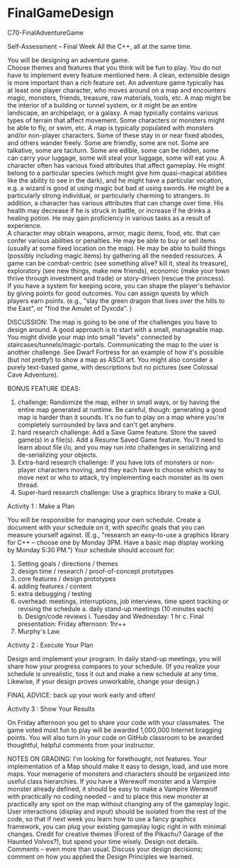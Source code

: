 # FinalGameDesign
C70-FinalAdventureGame

Self-Assessment – Final Week
All the C++, all at the same time.

You will be designing an adventure game.   
Choose themes and features that you think will be fun to play.  You do not have to implement every feature mentioned here.  A clean, extensible design is more important than a rich feature set.
An adventure game typically has at least one player character, who moves around on a map and encounters magic, monsters, friends, treasure, raw materials, tools, etc.
A map might be the interior of a building or tunnel system, or it might be an entire landscape, an archipelago, or a galaxy.
A map typically contains various types of terrain that affect movement.  Some characters or monsters might be able to fly, or swim, etc.
A map is typically populated with monsters and/or non-player characters.  Some of these stay in or near fixed abodes, and others wander freely.    Some are friendly, some are not.  Some are talkative, some are taciturn.  Some are edible, some can be ridden, some can carry your luggage, some will steal your luggage, some will eat you.
A character often has various fixed attributes that affect gameplay.  He might belong to a particular species (which might give him quasi-magical abilities like the ability to see in the dark), and he might have a particular vocation, e.g. a wizard is good at using magic but bad at using swords.  He might be a particularly strong individual, or particularly charming to strangers.
In addition, a character has various attributes that can change over time.  His health may decrease if he is struck in battle, or increase if he drinks a healing potion. He may gain proficiency in various tasks as a result of experience.  
A character may obtain weapons, armor, magic items, food, etc.  that can confer various abilities or penalties.
He may be able to buy or sell items (usually at some fixed location on the map).  He may be able to build things (possibly including magic items) by gathering all the needed resources.
A game can be combat-centric (see something alive? kill it, steal its treasure), exploratory (see new things, make new friends), economic (make your town thrive through investment and trade) or story-driven (rescue the princess).  If you have a system for keeping score, you can shape the player's behavior by giving points for good outcomes.    You can assign quests by which players earn points.  (e.g., "slay the green dragon that lives over the hills to the East", or "find the Amulet of Dyxcda". )

DISCUSSION:  The map is going to be one of the challenges you have to design around.  A good approach is to start with a small, manageable map.  You might divide your map into small "levels" connected by staircases/tunnels/magic-portals. 
Communicating the map to the user is another challenge.   See Dwarf Fortress for an example of how it's possible (but not pretty!) to show a map as ASCII art.  You might also consider a purely text-based game, with descriptions but no pictures (see Colossal Cave Adventure).  

BONUS FEATURE IDEAS:
1)	challenge: Randomize the map, either in small ways, or by having the entire map generated at runtime.  Be careful, though:  generating a good map is harder than it sounds.  It's no fun to play on a map where you're completely surrounded by lava and can't get anyhere. 
2)	hard research challenge:  Add a Save Game feature.  Store the saved game(s) in a file(s).  Add a Resume Saved Game feature.  You'll need to learn about file i/o, and you may run into challenges in serializing and de-serializing your objects.
3)	Extra-hard research challenge:  If you have lots of monsters or non-player characters moving, and they each have to choose which way to move next or who to attack, try implementing each monster as its own thread.  
4)	Super-hard research challenge:  Use a graphics library to make a GUI.



Activity 1 : Make a Plan

You will be responsible for managing your own schedule.  Create a document with your schedule on it, with specific goals that you can measure yourself against.  (E.g., "research an easy-to-use a graphics library for C++ – choose one by Monday 3PM.  Have a basic map display working by Monday 5:30 PM.")
	Your schedule should account for:
1.	Setting goals / directions / themes
2.	design time / research / proof-of-concept prototypes
3.	core features / design prototypes
4.	adding features / content
5.	extra debugging / testing
6.	overhead:  meetings, interruptions, job interviews, time spent tracking or revising the schedule
a.	daily stand-up meetings (10 minutes each)  
b.	Design/code reviews 
i.	Tuesday and  Wednesday: 1 hr
c.	Final presentation: Friday afternoon: 1hr++
7.	Murphy's Law.

Activity 2 : Execute Your Plan

Design and implement your program.
In daily stand-up meetings, you will share how your progress compares to your schedule.
(If you realize your schedule is unrealistic, toss it out and make a new schedule at any time.  Likewise, if your design proves unworkable, change your design.)

FINAL ADVICE: back up your work early and often!

Activity 3 : Show Your Results

On Friday afternoon you get to share your code with your classmates.  The game voted most fun to play will be awarded 1,000,000 Internet bragging points.
You will also turn in your code on GitHub classroom to be awarded thoughtful, helpful comments from your instructor.

NOTES ON GRADING:  I'm looking for forethought, not features.  Your implementation of a Map should make it easy to design, load, and use more maps.  Your menagerie of monsters and characters should be organized into useful class hierarchies.  If you have a Werewolf monster and a Vampire monster already defined, it should be easy to make a Vampire Werewolf with practically no coding needed – and to place this new monster at practically any spot on the map without changing any of the gameplay logic.  User interactions (display and input) should be isolated from the rest of the code, so that if next week you learn how to use a fancy graphics framework, you can plug your existing gameplay logic right in with minimal changes.
Credit for creative themes (Forest of the Pikachu?  Garage of the Haunted Volvos?), but spend your time wisely.  Design not details.
Comments – even more than usual.  Discuss your design decisions; comment on how you applied the Design Principles we learned.

